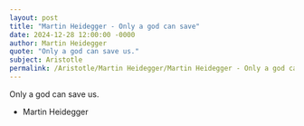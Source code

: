 ```yaml
---
layout: post
title: "Martin Heidegger - Only a god can save"
date: 2024-12-28 12:00:00 -0000
author: Martin Heidegger
quote: "Only a god can save us."
subject: Aristotle
permalink: /Aristotle/Martin Heidegger/Martin Heidegger - Only a god can save
---
```


Only a god can save us.

- Martin Heidegger
